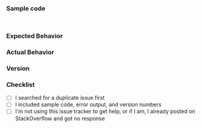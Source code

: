 ### Sample code
<!-- Paste the simplest code that reproduces the issue here, or link to a JSFiddle -->

```html

```

```js

```

### Expected Behavior
<!-- Describe what you think should have happened -->


### Actual Behavior
<!-- Describe what actually happened and paste all relevant error messages -->


### Version
<!-- Include the exact installed version (not a semver range) -->


### Checklist

 - [ ] I searched for a duplicate issue first
 - [ ] I included sample code, error output, and version numbers
 - [ ] I'm not using this issue tracker to get help, or if I am, I already posted on StackOverflow and got no response
